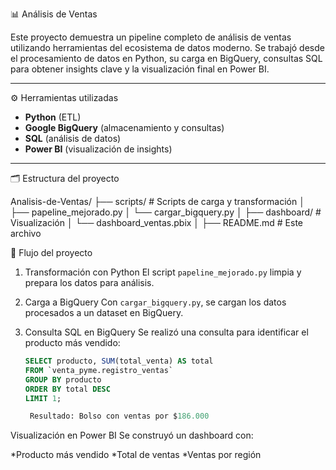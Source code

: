 📊 Análisis de Ventas

Este proyecto demuestra un pipeline completo de análisis de ventas utilizando herramientas del ecosistema de datos moderno. Se trabajó desde el procesamiento de datos en Python, su carga en BigQuery, consultas SQL para obtener insights clave y la visualización final en Power BI.

---

⚙️ Herramientas utilizadas

- **Python** (ETL)
- **Google BigQuery** (almacenamiento y consultas)
- **SQL** (análisis de datos)
- **Power BI** (visualización de insights)

---

🗂 Estructura del proyecto

Analisis-de-Ventas/
├── scripts/ # Scripts de carga y transformación
│ ├── papeline_mejorado.py
│ └── cargar_bigquery.py
│
├── dashboard/ # Visualización
│ └── dashboard_ventas.pbix
│
├── README.md # Este archivo


🔄 Flujo del proyecto

1. Transformación con Python
   El script `papeline_mejorado.py` limpia y prepara los datos para análisis.

2. Carga a BigQuery
   Con `cargar_bigquery.py`, se cargan los datos procesados a un dataset en BigQuery.

3. Consulta SQL en BigQuery
   Se realizó una consulta para identificar el producto más vendido:

   ```sql
   SELECT producto, SUM(total_venta) AS total
   FROM `venta_pyme.registro_ventas`
   GROUP BY producto
   ORDER BY total DESC
   LIMIT 1;

    Resultado: Bolso con ventas por $186.000

Visualización en Power BI
Se construyó un dashboard con:

*Producto más vendido
*Total de ventas
*Ventas por región
